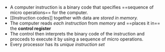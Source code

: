 - A computer instruction is a binary code that specifies ==sequence of micro operations== for the computer.
-  [[Instruction codes]] together with data are *stored in memory.*
- The computer reads *each instruction* from *memory* and ==places it in== the **control register**
- The control then interprets the binary code of the instruction and procceds to execute it by using a sequence of micro operations.
- Every processor has its *unique instruction set*